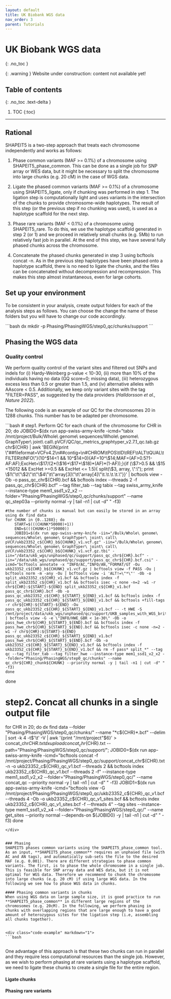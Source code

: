 ```yaml
---
layout: default
title: UK Biobank WGS data
nav_order: 3
parent: Tutorials
---
```

# UK Biobank WGS data
{: .no_toc }

{: .warning }
Website under construction: content not available yet!

## Table of contents
{: .no_toc .text-delta }

1. TOC
{:toc}

---


## Rational
SHAPEIT5 is a two-step approach that treats each chromosome independently and works as follows:

1. Phase common variants (MAF >= 0.1%) of a chromosome using SHAPEIT5_phase_common. This can be done as a single job for SNP array or WES data, but it might be necessary to split the chromosome into large chunks (e.g. 20 cM) in the case of WGS data.

2. Ligate the phased common variants (MAF >= 0.1%) of a chromosome using SHAPEIT5_ligate, only if chunking was performed in step 1. The ligation step is computationally light and uses variants in the intersection of the chunks to provide chromosome-wide haplotypes. The result of this step (or the previous step if no chunking was used), is used as a haplotype scaffold for the next step.

3. Phase rare variants (MAF < 0.1%) of a chromosome using SHAPEIT5_rare. To do this, we use the haplotype scaffold generated in step 2 (or 1) and we proceed in relatively small chunks (e.g. 5Mb) to run relatively fast job in parallel. At the end of this step, we have several fully phased chunks across the chromosome.

4. Concatenate the phased chunks generated in step 3 using bcftools concat -n. As in the previous step haplotypes have been phased onto a haplotype scaffold, there is no need to ligate the chunks, and the files can be concatenated without decompression and recompression. This makes this step almost instantaneous, even for large cohorts.


## Set up your environment
To be consistent in your analysis, create output folders for each of the analysis steps as follows. You can choose the change the name of these folders but you will have to change our code accordingly.
<div class="code-example" markdown="1">
```bash
dx mkdir -p Phasing/PhasingWGS/step0_qc/chunks/support
```
</div>


## Phasing the WGS data

### Quality control
We perform quality control of the variant sites and filtered out SNPs and indels for (i) Hardy-Weinberg p-value < 10-30, (ii) more than 10% of the individuals having no data (GQ score=0; missing data), (iii) heterozygous excess less than 0.5 or greater than 1.5, and (iv) alternative alleles with AAscore < 0.5. Additionally, we keep only variant sites with the tag "FILTER=PASS", as suggested by the data providers (*Halldorsson et al., Nature 2022*).

The following code is an example of our QC for the chromosomes 20 in 1288 chunks. This number has to be adapted per chromosome.




<div class="code-example" markdown="1">
```bash
# step1. Perform QC for each chunk of the chromosome
for CHR in 20; do
	JOBID0=$(dx run app-swiss-army-knife -icmd="tabix /mnt/project/Bulk/Whole\ genome\ sequences/Whole\ genome\ GraphTyper\ joint\ call\ pVCF/QC/qc_metrics_graphtyper_v2.7.1_qc.tab.gz chr${CHR} | awk 'BEGIN{print \"##fileformat=VCFv4.2\n##contig=<ID=chr${CHR}>\n#CHROM\tPOS\tID\tREF\tALT\tQUAL\tFILTER\tINFO\"}(10^$14<1 && 10^$14>0){AF=10^\$14;MAF=(AF>0.5?1-AF:AF);ExcHet=\$17/(2*(\$16+\$17+\$18)*(AF)*(1-AF));}{if (\$7>0.5 && \$15 <15012 && ExcHet >=0.5 && ExcHet <= 1.5){ split(\$3, array, \":\"); print \$1\"\t\"\$2\"\t\"\$4\"\t\"array[3]\"\t\"array[4]\"\t.\t.\t.\t.\"}}' | bcftools view -Ob -o pass_qc_chr${CHR}.bcf && bcftools index --threads 2 -f pass_qc_chr${CHR}.bcf" --tag filter_tab --tag tabix --tag swiss_army_knife --instance-type mem1_ssd1_v2_x2 --folder="Phasing/PhasingWGS/step0_qc/chunks/support" --name qc_step03a --priority normal -y | tail -n1 | cut -d" " -f3)

	#the number of chunks is manual but can easily be stored in an array using dx find data
	for CHUNK in {0..1288}; do
		START=$(((CHUNK*50000)+1))
		END=$(((CHUNK+1)*50000))
		JOBID1=$(dx run app-swiss-army-knife -iin="/Bulk/Whole\ genome\ sequences/Whole\ genome\ GraphTyper\ joint\ call\ pVCF/ukb23352_c${CHR}_b${CHUNK}_v1.vcf.gz" -iin="/Bulk/Whole\ genome\ sequences/Whole\ genome\ GraphTyper\ joint\ call\ pVCF/ukb23352_c${CHR}_b${CHUNK}_v1.vcf.gz.tbi" -iin="/data/ukb_wgs/unphased/qc/support/pass_qc_chr${CHR}.bcf" -iin="/data/ukb_wgs/unphased/qc/support/pass_qc_chr${CHR}.bcf.csi" -icmd="bcftools annotate -x ^INFO/AC,^INFO/AN,^FORMAT/GT -Ou ukb23352_c${CHR}_b${CHUNK}_v1.vcf.gz | bcftools view -f PASS -Ou | bcftools norm -m -any -Ou | bcftools view -i 'ALT!=\"*\"' -Ob -o split_ukb23352_c${CHR}_v1.bcf && bcftools index -f split_ukb23352_c${CHR}_v1.bcf && bcftools isec -c none -n=2 -w1 -r chr${CHR}:${START}-${END} split_ukb23352_c${CHR}_v1.bcf pass_qc_chr${CHR}.bcf -Ob -o pass_qc_ukb23352_c${CHR}_${START}_${END}_v1.bcf && bcftools index -f pass_qc_ukb23352_c${CHR}_${START}_${END}_v1.bcf && bcftools +fill-tags -r chr${CHR}:${START}-${END} -Ou pass_qc_ukb23352_c${CHR}_${START}_${END}_v1.bcf -- -t HWE -S /mnt/project/data/ukb_wgs/unphased/qc/support/UKB_samples_with_WGS_british_single_gbr.txt | bcftools view -G -e \"INFO/HWE_GBR < 1e-30\" -Ob -o pass_hwe_chr${CHR}_${START}_${END}.bcf && bcftools index -f pass_hwe_chr${CHR}_${START}_${END}.bcf && bcftools isec -c none -n=2 -w1 -r chr${CHR}:${START}-${END} pass_qc_ukb23352_c${CHR}_${START}_${END}_v1.bcf pass_hwe_chr${CHR}_${START}_${END}.bcf -Ob -o ukb23352_c${CHR}_${START}_${END}_v1.bcf && bcftools index -f ukb23352_c${CHR}_${START}_${END}_v1.bcf && rm -f pass* split_*" --tag qc --tag filter_tab --tag filter_hwe --instance-type mem1_ssd1_v2_x2 --folder="Phasing/PhasingWGS/step0_qc/chunks" --name qc_chr${CHR}_chunk${CHUNK} --priority normal -y | tail -n1 | cut -d" " -f3)
	done
done


# step2. Concat all chunks in a single output file
for CHR in 20; do
	dx find data --folder "Phasing/PhasingWGS/step0_qc/chunks/" --name "*c${CHR}*.bcf" --delim | sort -k 4 -t$'\t' -V | awk '{print "/mnt/project"$6}' > concat_chr${CHR}.txt
	dx upload concat_chr${CHR}.txt --path="Phasing/PhasingWGS/step0_qc/support/";
	JOBID0=$(dx run app-swiss-army-knife -icmd="bcftools concat -f /mnt/project/Phasing/PhasingWGS/step0_qc/support/concat_chr${CHR}.txt -n -o ukb23352_c${CHR}_qc_v1.bcf --threads 2 && bcftools index ukb23352_c${CHR}_qc_v1.bcf --threads 2 -f" --instance-type mem1_ssd1_v2_x2 --folder="Phasing/PhasingWGS/step0_qc/" --name concat_qc --priority normal -y | tail -n1 | cut -d" " -f3)
	JOBID1=$(dx run app-swiss-army-knife -icmd="bcftools view -G /mnt/project/Phasing/PhasingWGS/step0_qc/ukb23352_c${CHR}_qc_v1.bcf --threads 4 -Ob -o ukb23352_c${CHR}_qc_v1_sites.bcf && bcftools index ukb23352_c${CHR}_qc_v1_sites.bcf -f --threads 4" --tag sites --instance-type mem1_ssd1_v2_x4 --folder="Phasing/PhasingWGS/step0_qc/" --name get_sites --priority normal --depends-on ${JOBID0} -y | tail -n1 | cut -d" " -f3)
done
```
</div>


### Phasing
SHAPEIT5 phases common variants using the SHAPEIT5_phase_common tool. As an input, **SHAPEIT5_phase_common** requires an unphased file (with AC and AN tags), and automatically sub-sets the file to the desired MAF (e.g. 0.001). There are different strategies to phase common variants. The first, is to phase the whole chromosome in a single job. This is feasible for SNP array data and WES data, but it is not optimal for WGS data. Therefore we recommend to chunk the chromosome into large chunks (e.g. 20 cM) if using large WGS data. In the following we see how to phase WGS data in chunks.

#### Phasing common variants in chunks
When using WGS data on large sample size, it is good practice to run **SHAPEIT5_phase_common** in different large regions of the chromosomes (e.g. 20cM). In the following, we perform phasing in chunks with overlapping regions that are large enough to have a good amount of heterozygous sites for the ligation step (i.e, assembling all chunks together).


<div class="code-example" markdown="1">
```bash


```
</div>



One advantage of this approach is that these two chunks can run in parallel and they require less computational resources than the single job. However, as we wish to perform phasing at rare variants using a haplotype scaffold, we need to ligate these chunks to create a single file for the entire region.


#### Ligate chunks

#### Phasing rare variants




















































